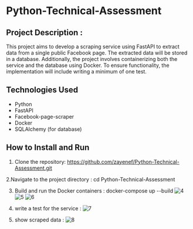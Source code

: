 # Python-Technical-Assessment
## Project Description :

This project aims to develop a scraping service using FastAPI to extract data from a single public Facebook page. The extracted data will be stored in a database. Additionally, the project involves containerizing both the service and the database using Docker. To ensure functionality, the implementation will include writing a minimum of one test.
## Technologies Used

- Python
- FastAPI
- Facebook-page-scraper
- Docker
- SQLAlchemy (for database)

## How to Install and Run

1. Clone the repository:
   https://github.com/zayenef/Python-Technical-Assessment.git
   

2.Navigate to the project directory :
  cd Python-Technical-Assessment

3. Build and run the Docker containers :
   docker-compose up --build
![4](https://github.com/zayenef/Python-Technical-Assessment/assets/88392560/1095419a-b652-417c-b0aa-7d2a8ecafe55)
![5](https://github.com/zayenef/Python-Technical-Assessment/assets/88392560/168c1711-99ca-4787-a088-f26014d40126)
![6](https://github.com/zayenef/Python-Technical-Assessment/assets/88392560/eb03ce9c-2004-45dd-87cd-58ca0cd7590b)

3. write a test for the service  :
![7](https://github.com/zayenef/Python-Technical-Assessment/assets/88392560/21f9d457-bd3e-4d4f-8a01-b0548c2cb7eb)

4. show scraped data :
![8](https://github.com/zayenef/Python-Technical-Assessment/assets/88392560/24290330-b02f-4e14-8f60-8956dbf6f245)

